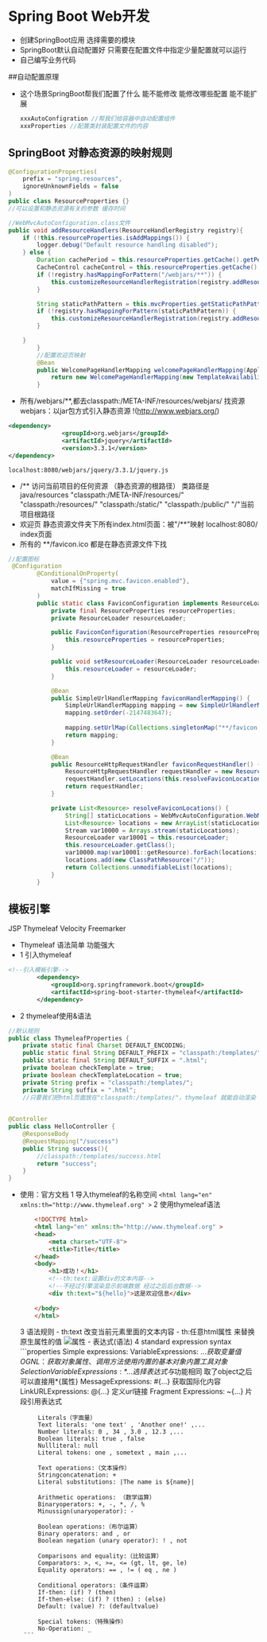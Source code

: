 # Spring Boot Web开发
- 创建SpringBoot应用 选择需要的模块
- SpringBoot默认自动配置好 只需要在配置文件中指定少量配置就可以运行
- 自己编写业务代码

##自动配置原理
- 这个场景SpringBoot帮我们配置了什么 能不能修改 能修改哪些配置 能不能扩展
    ```java
    xxxAutoConfigration //帮我们给容器中自动配置组件
    xxxProperties //配置类封装配置文件的内容

## SpringBoot 对静态资源的映射规则

```java
@ConfigurationProperties(
    prefix = "spring.resources",
    ignoreUnknownFields = false
)
public class ResourceProperties {}
//可以设置和静态资源有关的参数 缓存时间
```

```java
//WebMvcAutoConfiguration.class文件
public void addResourceHandlers(ResourceHandlerRegistry registry){
    if (!this.resourceProperties.isAddMappings()) {
        logger.debug("Default resource handling disabled");
    } else {
        Duration cachePeriod = this.resourceProperties.getCache().getPeriod();
        CacheControl cacheControl = this.resourceProperties.getCache().getCachecontrol().toHttpCacheControl();
        if (!registry.hasMappingForPattern("/webjars/**")) {
            this.customizeResourceHandlerRegistration(registry.addResourceHandler(new String[]{"/webjars/**"}).addResourceLocations(new String[]{"classpath:/META-INF/resources/webjars/"}).setCachePeriod(this.getSeconds(cachePeriod)).setCacheControl(cacheControl));
        }

        String staticPathPattern = this.mvcProperties.getStaticPathPattern();
        if (!registry.hasMappingForPattern(staticPathPattern)) {
            this.customizeResourceHandlerRegistration(registry.addResourceHandler(new String[]{staticPathPattern}).addResourceLocations(getResourceLocations(this.resourceProperties.getStaticLocations())).setCachePeriod(this.getSeconds(cachePeriod)).setCacheControl(cacheControl));
        }

    }
        }
        //配置欢迎页映射
        @Bean
        public WelcomePageHandlerMapping welcomePageHandlerMapping(ApplicationContext applicationContext) {
            return new WelcomePageHandlerMapping(new TemplateAvailabilityProviders(applicationContext), applicationContext, this.getWelcomePage(), this.mvcProperties.getStaticPathPattern());
        }

```
- 所有/webjars/**,都去classpath:/META-INF/resources/webjars/ 找资源
    webjars：以jar包方式引入静态资源
    !(http://www.webjars.org/)
 ```xml
<dependency>
    			<groupId>org.webjars</groupId>
    			<artifactId>jquery</artifactId>
    			<version>3.3.1</version>
</dependency>
```
    localhost:8080/webjars/jquery/3.3.1/jquery.js
- /** 访问当前项目的任何资源  （静态资源的根路径） 类路径是 java/resources
    "classpath:/META-INF/resources/"
    "classpath:/resources/"
    "classpath:/static/"
    "classpath:/public/"
    "/"当前项目根路径
-  欢迎页 静态资源文件夹下所有index.html页面：被"/**"映射
    localhost:8080/ index页面
-  所有的 **/favicon.ico 都是在静态资源文件下找
```java
//配置图标
 @Configuration
        @ConditionalOnProperty(
            value = {"spring.mvc.favicon.enabled"},
            matchIfMissing = true
        )
        public static class FaviconConfiguration implements ResourceLoaderAware {
            private final ResourceProperties resourceProperties;
            private ResourceLoader resourceLoader;

            public FaviconConfiguration(ResourceProperties resourceProperties) {
                this.resourceProperties = resourceProperties;
            }

            public void setResourceLoader(ResourceLoader resourceLoader) {
                this.resourceLoader = resourceLoader;
            }

            @Bean
            public SimpleUrlHandlerMapping faviconHandlerMapping() {
                SimpleUrlHandlerMapping mapping = new SimpleUrlHandlerMapping();
                mapping.setOrder(-2147483647);
                
                mapping.setUrlMap(Collections.singletonMap("**/favicon.ico", this.faviconRequestHandler()));
                return mapping;
            }

            @Bean
            public ResourceHttpRequestHandler faviconRequestHandler() {
                ResourceHttpRequestHandler requestHandler = new ResourceHttpRequestHandler();
                requestHandler.setLocations(this.resolveFaviconLocations());
                return requestHandler;
            }

            private List<Resource> resolveFaviconLocations() {
                String[] staticLocations = WebMvcAutoConfiguration.WebMvcAutoConfigurationAdapter.getResourceLocations(this.resourceProperties.getStaticLocations());
                List<Resource> locations = new ArrayList(staticLocations.length + 1);
                Stream var10000 = Arrays.stream(staticLocations);
                ResourceLoader var10001 = this.resourceLoader;
                this.resourceLoader.getClass();
                var10000.map(var10001::getResource).forEach(locations::add);
                locations.add(new ClassPathResource("/"));
                return Collections.unmodifiableList(locations);
            }
        }
```

## 模板引擎
JSP Thymeleaf Velocity Freemarker
- Thymeleaf
    语法简单 功能强大
- 1 引入thymeleaf
```xml
<!--引入模板引擎-->
		<dependency>
			<groupId>org.springframework.boot</groupId>
			<artifactId>spring-boot-starter-thymeleaf</artifactId>
		</dependency>
```
- 2 thymeleaf使用&语法
    
```java
//默认规则
public class ThymeleafProperties {
    private static final Charset DEFAULT_ENCODING;
    public static final String DEFAULT_PREFIX = "classpath:/templates/";
    public static final String DEFAULT_SUFFIX = ".html";
    private boolean checkTemplate = true;
    private boolean checkTemplateLocation = true;
    private String prefix = "classpath:/templates/";
    private String suffix = ".html";
    //只要我们把html页面放在"classpath:/templates/"，thymeleaf 就能自动渲染
    
```
```java
@Controller
public class HelloController {
    @ResponseBody
    @RequestMapping("/success")
    public String success(){
        //classpath:/templates/success.html
        return "success";
    }
}
```

 - 使用：官方文档
    1 导入thymeleaf的名称空间
    `<html lang="en" xmlns:th="http://www.thymeleaf.org" >`
    2 使用thymeleaf语法
    ```html
        <!DOCTYPE html>
        <html lang="en" xmlns:th="http://www.thymeleaf.org" >
        <head>
            <meta charset="UTF-8">
            <title>Title</title>
        </head>
        <body>
            <h1>成功！</h1>
            <!--th:text:设置div的文本内容-->
            <!--不经过引擎渲染显示前端数据 经过之后后台数据-->
            <div th:text="${hello}">这是欢迎信息</div>
        
        </body>
        </html>
    ```
    3 语法规则
        - th:text 改变当前元素里面的文本内容
        - th:任意html属性 来替换原生属性的值
        ![属性](./picture_note/attribute.png)
        - 表达式(语法) 4 standard expression syntax
        ```properties
            Simple expressions:
            VariableExpressions: ${...}  获取变量值OGNL： 获取对象属性、调用方法  使用内置的基本对象 内置工具对象
            SelectionVariableExpressions: *{...}  选择表达式 与$功能相同 取了object之后可以直接用*{属性}
            MessageExpressions: #{...} 获取国际化内容
            LinkURLExpressions: @{...}  定义url链接
            Fragment Expressions: ~{...} 片段引用表达式
            
            Literals（字面量）
            Text literals: 'one text' , 'Another one!' ,... 
            Number literals: 0 , 34 , 3.0 , 12.3 ,... 
            Boolean literals: true , false
            Nullliteral: null
            Literal tokens: one , sometext , main ,... 
            
            Text operations:（文本操作）
            Stringconcatenation: +
            Literal substitutions: |The name is ${name}|
            
            Arithmetic operations: （数学运算）
            Binaryoperators: +, -, *, /, %
            Minussign(unaryoperator): - 
            
            Boolean operations:（布尔运算）
            Binary operators: and , or
            Boolean negation (unary operator): ! , not
            
            Comparisons and equality:（比较运算）
            Comparators: >, <, >=, <= (gt, lt, ge, le)
            Equality operators: == , != ( eq , ne ) 
            
            Conditional operators:（条件运算）
            If-then: (if) ? (then)
            If-then-else: (if) ? (then) : (else) 
            Default: (value) ?: (defaultvalue)
            
            Special tokens:（特殊操作）
            No-Operation: _
        ```